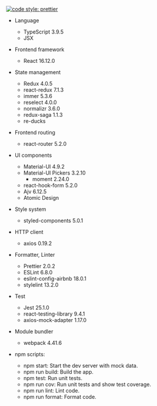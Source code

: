[![code style: prettier](https://img.shields.io/badge/code_style-prettier-ff69b4.svg?style=flat-square)](https://github.com/prettier/prettier)

* Language
    * TypeScript 3.9.5
    * JSX
* Frontend framework
    * React 16.12.0
* State management
    * Redux 4.0.5
    * react-redux 7.1.3
    * immer 5.3.6
    * reselect 4.0.0
    * normalizr 3.6.0
    * redux-saga 1.1.3
    * re-ducks
* Frontend routing
    * react-router 5.2.0
* UI components
    * Material-UI 4.9.2
    * Material-UI Pickers 3.2.10
        * moment 2.24.0
    * react-hook-form 5.2.0
    * Ajv 6.12.5
    * Atomic Design
* Style system
    * styled-components 5.0.1
* HTTP client
    * axios 0.19.2
* Formatter, Linter
    * Prettier 2.0.2
    * ESLint 6.8.0
    * eslint-config-airbnb 18.0.1
    * stylelint 13.2.0
* Test
    * Jest 25.1.0
    * react-testing-library 9.4.1
    * axios-mock-adapter 1.17.0
* Module bundler
    * webpack 4.41.6

* npm scripts:
    - npm start: Start the dev server with mock data.
    - npm run build: Build the app.
    - npm test: Run unit tests.
    - npm run cov: Run unit tests and show test coverage.
    - npm run lint: Lint code.
    - npm run format: Format code.
